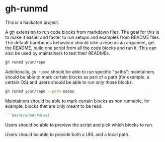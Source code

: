 # gh-runmd

This is a hackaton project.

A [gh](https://github.com/cli/cli) extension to run code blocks from markdown files. The goal for this is to make it easier and faster to run setups and examples from README files. The default barebones behaviour should take a repo as an argument, get the README, build one script from all the code blocks and run it. This can also be used by maintainers to test their READMEs.

```bash
gh runmd your/repo
```

Additionally, `gh runmd` should be able to run specific "paths": maintainers should be able to mark certain blocks as part of a path (for example, a certain OS) and users should be able to run only those blocks.

```bash
gh runmd your/repo --path macos
```

Maintainers should be able to mark certain blocks as non runnable, for example, blocks that are only meant to be read.

```markdown
```bash{runmd=false}
```

Users should be able to preview the script and pick which blocks to run.

Users should be able to provide both a URL and a local path.